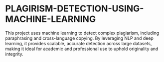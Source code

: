 # PLAGIRISM-DETECTION-USING-MACHINE-LEARNING
This project uses machine learning to detect complex plagiarism, including paraphrasing and cross-language copying. By leveraging NLP and deep learning, it provides scalable, accurate detection across large datasets, making it ideal for academic and professional use to uphold originality and integrity.
